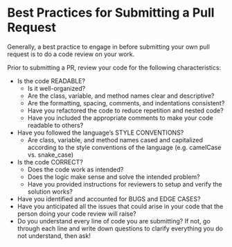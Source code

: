 # Best Practices for Submitting a Pull Request
Generally, a best practice to engage in before submitting your own pull request is to do a code review on your work.

Prior to submitting a PR, review your code for the following characteristics:

- Is the code READABLE?
  - Is it well-organized?
  - Are the class, variable, and method names clear and descriptive?
  - Are the formatting, spacing, comments, and indentations consistent?
  - Have you refactored the code to reduce repetition and nested code?
  - Have you included the appropriate comments to make your code readable to others?
- Have you followed the language’s STYLE CONVENTIONS?
  - Are class, variable, and method names cased and capitalized according to the style conventions of the language (e.g. camelCase vs. snake_case)
- Is the code CORRECT?
  - Does the code work as intended?
  - Does the logic make sense and solve the intended problem?
  - Have you provided instructions for reviewers to setup and verify the solution works?
- Have you identified and accounted for BUGS and EDGE CASES?
- Have you anticipated all the issues that could arise in your code that the person doing your code review will raise?
- Do you understand every line of code you are submitting? If not, go through each line and write down questions to clarify everything you do not understand, then ask!
